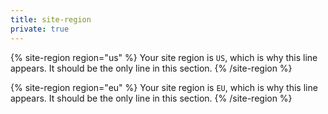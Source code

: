 ```yaml
---
title: site-region
private: true
---
```


{% site-region region="us" %}
Your site region is `US`, which is why this line appears. It should be the only line in this section.
{% /site-region %}

{% site-region region="eu" %}
Your site region is `EU`, which is why this line appears. It should be the only line in this section.
{% /site-region %}

